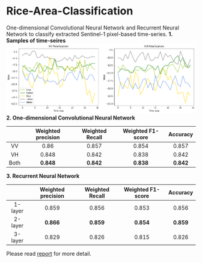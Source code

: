 # Rice-Area-Classification
One-dimensional Convolutional Neural Network and Recurrent Neural Network to classify extracted Sentinel-1 pixel-based time-series. 
**1. Samples of time-seires** 
   ![](images/samples.png)  
**2. One-dimensional Convolutional Neural Network**

|  | Weighted precision |  Weighted Recall | Weighted F1-score | Accuracy |
| :------: | :--------: | :--------: | :--------: | :--------: |
| VV | 0.86 | 0.857 | 0.854 | 0.857 |
| VH | 0.848 | 0.842 | 0.838 | 0.842 |
| Both | **0.848** | **0.842** | **0.838** | **0.842** |

**3. Recurrent Neural Network**

|  | Weighted precision |  Weighted Recall | Weighted F1-score | Accuracy |
| :------: | :--------: | :--------: | :--------: | :--------: |
| 1-layer |0.859 | 0.856 | 0.853 | 0.856 |
| 2-layer | **0.866** | **0.859** | **0.854** | **0.859** |
| 3-layer | 0.829 | 0.826 | 0.815 | 0.826 |  

Please read [report](RiceAreaReport_QuocKhanhTran.pdf) for more detail.
